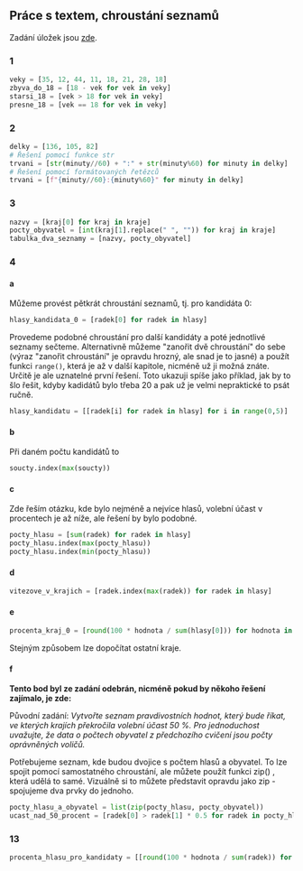 ## Práce s textem, chroustání seznamů

Zadání úložek jsou [zde](https://kodim.cz/kurzy/python-data/zaklady-programovani/text-chroustani/retezce).

### 1

```py
veky = [35, 12, 44, 11, 18, 21, 28, 18]
zbyva_do_18 = [18 - vek for vek in veky]
starsi_18 = [vek > 18 for vek in veky]
presne_18 = [vek == 18 for vek in veky]
```

### 2

```py
delky = [136, 105, 82]
# Řešení pomocí funkce str
trvani = [str(minuty//60) + ":" + str(minuty%60) for minuty in delky]
# Řešení pomocí formátovaných řetězců
trvani = [f"{minuty//60}:{minuty%60}" for minuty in delky]
```

### 3

```py
nazvy = [kraj[0] for kraj in kraje]
pocty_obyvatel = [int(kraj[1].replace(" ", "")) for kraj in kraje]
tabulka_dva_seznamy = [nazvy, pocty_obyvatel]
```

### 4
#### a

Můžeme provést pětkrát chroustání seznamů, tj. pro kandidáta 0:

```py
hlasy_kandidata_0 = [radek[0] for radek in hlasy]
```

Provedeme podobné chroustání pro další kandidáty a poté jednotlivé seznamy sečteme.
Alternativně můžeme "zanořit dvě chroustání" do sebe (výraz "zanořit chroustání" je opravdu hrozný, ale snad je to jasné) a použít funkci `range()`, která je až v další kapitole, nicméně už ji možná znáte. Určitě je ale uznatelné první řešení. Toto ukazuji spíše jako příklad, jak by to šlo řešit, kdyby kadidátů bylo třeba 20 a pak už je velmi nepraktické to psát ručně.

```py
hlasy_kandidatu = [[radek[i] for radek in hlasy] for i in range(0,5)]
```

#### b

Při daném počtu kandidátů to

```py
soucty.index(max(soucty))
```

#### c

Zde řeším otázku, kde bylo nejméně a nejvíce hlasů, volební účast v procentech je až níže, ale řešení by bylo podobné.

```py
pocty_hlasu = [sum(radek) for radek in hlasy]
pocty_hlasu.index(max(pocty_hlasu))
pocty_hlasu.index(min(pocty_hlasu))
```

#### d

```py
vitezove_v_krajich = [radek.index(max(radek)) for radek in hlasy]
```

#### e

```py
procenta_kraj_0 = [round(100 * hodnota / sum(hlasy[0])) for hodnota in hlasy[0]]
```

Stejným způsobem lze dopočítat ostatní kraje.

#### f

**Tento bod byl ze zadání odebrán, nicméně pokud by někoho řešení zajímalo, je zde:**

Původní zadání:
*Vytvořte seznam pravdivostních hodnot, který bude říkat, ve kterých krajích překročila volební účast 50 %. Pro jednoduchost uvažujte, že data o počtech obyvatel z předchozího cvičení jsou počty oprávněných voličů.*

Potřebujeme seznam, kde budou dvojice s počtem hlasů a obyvatel. To lze spojit pomocí samostatného chroustání, ale můžete použít funkci zip() , která udělá to samé. Vizuálně si to můžete představit opravdu jako zip - spojujeme dva prvky do jednoho.

```py
pocty_hlasu_a_obyvatel = list(zip(pocty_hlasu, pocty_obyvatel))
ucast_nad_50_procent = [radek[0] > radek[1] * 0.5 for radek in pocty_hlasu_a_obyvatel]
```

### 13

```py
procenta_hlasu_pro_kandidaty = [[round(100 * hodnota / sum(radek)) for hodnota in radek] for radek in hlasy]

```